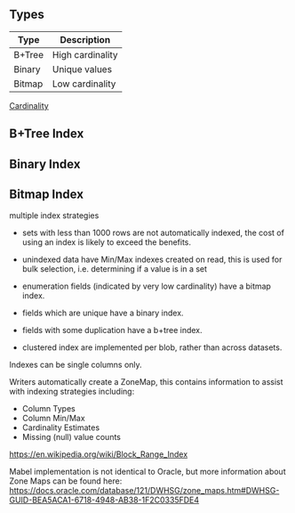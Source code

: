 ## Types

Type   | Description
------ | -----------------------
B+Tree | High cardinality
Binary | Unique values
Bitmap | Low cardinality

[Cardinality](https://en.wikipedia.org/wiki/Cardinality_(SQL_statements))

## B+Tree Index

## Binary Index

## Bitmap Index


multiple index strategies

- sets with less than 1000 rows are not automatically indexed, the cost of using an
  index is likely to exceed the benefits.

- unindexed data have Min/Max indexes created on read, this is used for bulk selection,
  i.e. determining if a value is in a set

- enumeration fields (indicated by very low cardinality) have a bitmap index.

- fields which are unique have a binary index.

- fields with some duplication have a b+tree index.

- clustered index are implemented per blob, rather than across datasets. 

Indexes can be single columns only.

Writers automatically create a ZoneMap, this contains information to assist with
indexing strategies including:
- Column Types
- Column Min/Max 
- Cardinality Estimates
- Missing (null) value counts

https://en.wikipedia.org/wiki/Block_Range_Index

Mabel implementation is not identical to Oracle, but more information about Zone Maps
can be found here:
https://docs.oracle.com/database/121/DWHSG/zone_maps.htm#DWHSG-GUID-BEA5ACA1-6718-4948-AB38-1F2C0335FDE4